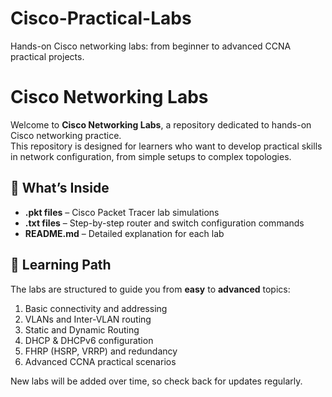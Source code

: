 # Cisco-Practical-Labs
Hands-on Cisco networking labs: from beginner to advanced CCNA practical projects.


# Cisco Networking Labs

Welcome to **Cisco Networking Labs**, a repository dedicated to hands-on Cisco networking practice.  
This repository is designed for learners who want to develop practical skills in network configuration, from simple setups to complex topologies.

## 📂 What’s Inside
- **.pkt files** – Cisco Packet Tracer lab simulations
- **.txt files** – Step-by-step router and switch configuration commands
- **README.md** – Detailed explanation for each lab

## 🎯 Learning Path
The labs are structured to guide you from **easy** to **advanced** topics:
1. Basic connectivity and addressing
2. VLANs and Inter-VLAN routing
3. Static and Dynamic Routing
4. DHCP & DHCPv6 configuration
5. FHRP (HSRP, VRRP) and redundancy
6. Advanced CCNA practical scenarios

New labs will be added over time, so check back for updates regularly.


